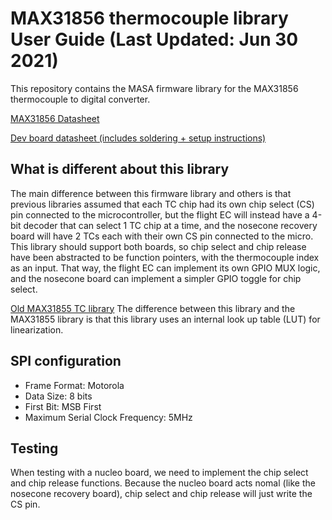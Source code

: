 # MAX31856 thermocouple library User Guide (Last Updated: Jun 30 2021)
This repository contains the MASA firmware library for the MAX31856  thermocouple to digital converter.

[MAX31856 Datasheet](https://datasheets.maximintegrated.com/en/ds/MAX31856.pdf)

[Dev board datasheet (includes soldering + setup instructions)](https://cdn-learn.adafruit.com/downloads/pdf/adafruit-max31856-thermocouple-amplifier.pdf)

## What is different about this library
The main difference between this firmware library and others is that previous libraries assumed that each TC chip had its own chip select (CS) pin connected to the microcontroller, but the flight EC will instead have a 4-bit decoder that can select 1 TC chip at a time, and the nosecone recovery board will have 2 TCs each with their own CS pin connected to the micro. This library should support both boards, so chip select and chip release have been abstracted to be function pointers, with the thermocouple index as an input. That way, the flight EC can implement its own GPIO MUX logic, and the nosecone board can implement a simpler GPIO toggle for chip select.

[Old MAX31855 TC library](https://gitlab.eecs.umich.edu/masa/avionics/firmware-libraries/-/tree/feature-MAX31856-dev/MAX31855)
The difference between this library and the MAX31855 library is that this library uses an internal look up table (LUT) for linearization.

## SPI configuration
* Frame Format: Motorola
* Data Size: 8 bits
* First Bit: MSB First
* Maximum Serial Clock Frequency: 5MHz

## Testing
When testing with a nucleo board, we need to implement the chip select and chip release functions. Because the nucleo board acts nomal (like the nosecone recovery board), chip select and chip release will just write the CS pin. 



